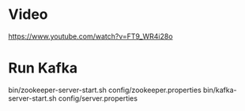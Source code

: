 # Video
https://www.youtube.com/watch?v=FT9_WR4i28o

# Run Kafka
bin/zookeeper-server-start.sh config/zookeeper.properties
bin/kafka-server-start.sh config/server.properties
